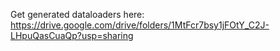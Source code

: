 Get generated dataloaders here: https://drive.google.com/drive/folders/1MtFcr7bsy1jFOtY_C2J-LHpuQasCuaQp?usp=sharing
